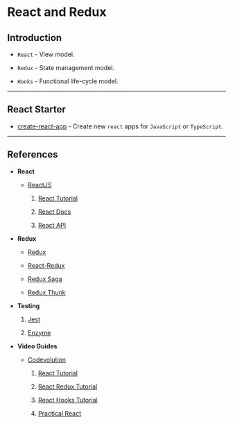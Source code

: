 # React and Redux

## Introduction

* `React` - View model.

* `Redux` - State management model.

* `Hooks` - Functional life-cycle model.

---

## React Starter

* [create-react-app](https://facebook.github.io/create-react-app/) - Create new `react` apps for `JavaScript` or `TypeScript`.

---

## References

* __React__

    * [ReactJS](https://reactjs.org)

        1. [React Tutorial](https://reactjs.org/tutorial/tutorial.html)

        2. [React Docs](https://reactjs.org/docs/getting-started.html)

        3. [React API](https://reactjs.org/docs/react-api.html)

* __Redux__

    * [Redux](https://redux.js.org)

    * [React-Redux](https://react-redux.js.org)

    * [Redux Saga](https://redux-saga.js.org)

    * [Redux Thunk](https://github.com/reduxjs/redux-thunk)

* __Testing__

    1. [Jest](https://jestjs.io)

    2. [Enzyme](https://airbnb.io/enzyme/)


* __Video Guides__

    * [Codevolution](https://www.youtube.com/channel/UC80PWRj_ZU8Zu0HSMNVwKWw)

        1. [React Tutorial](https://www.youtube.com/playlist?list=PLC3y8-rFHvwgg3vaYJgHGnModB54rxOk3)

        2. [React Redux Tutorial](https://www.youtube.com/playlist?list=PLC3y8-rFHvwheJHvseC3I0HuYI2f46oAK)

        3. [React Hooks Tutorial](https://www.youtube.com/playlist?list=PLC3y8-rFHvwisvxhZ135pogtX7_Oe3Q3A)

        4. [Practical React](https://www.youtube.com/playlist?list=PLC3y8-rFHvwhAh1ypBvcZLDO6I7QTY5CM)


